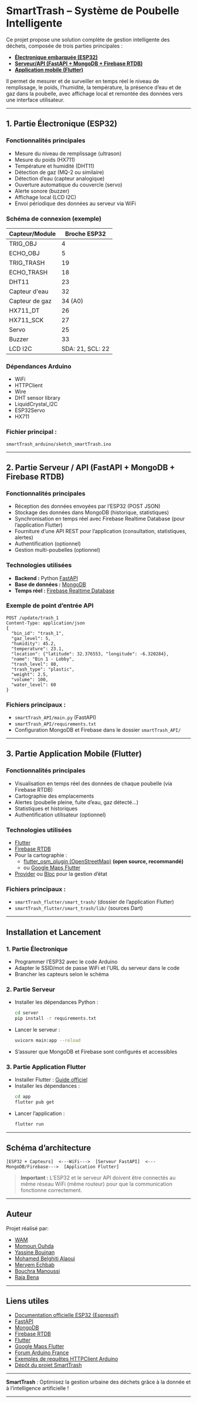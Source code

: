 # SmartTrash – Système de Poubelle Intelligente

Ce projet propose une solution complète de gestion intelligente des déchets, composée de trois parties principales :  
- **[Électronique embarquée (ESP32)](https://github.com/walid-moussa55/SmartTrash/tree/main/smartTrash_arduino)**
- **[Serveur/API (FastAPI + MongoDB + Firebase RTDB)](https://github.com/walid-moussa55/SmartTrash/tree/main/smartTrash_API)**
- **[Application mobile (Flutter)](https://github.com/walid-moussa55/SmartTrash/tree/main/smartTrash_flutter/smart_trash)**

Il permet de mesurer et de surveiller en temps réel le niveau de remplissage, le poids, l’humidité, la température, la présence d’eau et de gaz dans la poubelle, avec affichage local et remontée des données vers une interface utilisateur.

---

## 1. Partie Électronique (ESP32)

### Fonctionnalités principales
- Mesure du niveau de remplissage (ultrason)
- Mesure du poids (HX711)
- Température et humidité (DHT11)
- Détection de gaz (MQ-2 ou similaire)
- Détection d’eau (capteur analogique)
- Ouverture automatique du couvercle (servo)
- Alerte sonore (buzzer)
- Affichage local (LCD I2C)
- Envoi périodique des données au serveur via WiFi

### Schéma de connexion (exemple)
| Capteur/Module      | Broche ESP32 |
|---------------------|-------------|
| TRIG_OBJ            | 4           |
| ECHO_OBJ            | 5           |
| TRIG_TRASH          | 19          |
| ECHO_TRASH          | 18          |
| DHT11               | 23          |
| Capteur d'eau       | 32          |
| Capteur de gaz      | 34 (A0)     |
| HX711_DT            | 26          |
| HX711_SCK           | 27          |
| Servo               | 25          |
| Buzzer              | 33          |
| LCD I2C             | SDA: 21, SCL: 22 |

### Dépendances Arduino
- WiFi
- HTTPClient
- Wire
- DHT sensor library
- LiquidCrystal_I2C
- ESP32Servo
- HX711

### Fichier principal :  
`smartTrash_arduino/sketch_smartTrash.ino`

---

## 2. Partie Serveur / API (FastAPI + MongoDB + Firebase RTDB)

### Fonctionnalités principales
- Réception des données envoyées par l’ESP32 (POST JSON)
- Stockage des données dans MongoDB (historique, statistiques)
- Synchronisation en temps réel avec Firebase Realtime Database (pour l’application Flutter)
- Fourniture d’une API REST pour l’application (consultation, statistiques, alertes)
- Authentification (optionnel)
- Gestion multi-poubelles (optionnel)

### Technologies utilisées
- **Backend :** Python [FastAPI](https://fastapi.tiangolo.com/)
- **Base de données :** [MongoDB](https://www.mongodb.com/)
- **Temps réel :** [Firebase Realtime Database](https://firebase.google.com/products/realtime-database)

### Exemple de point d’entrée API
```
POST /update/trash_1
Content-Type: application/json
{
  "bin_id": "trash_1",
  "gaz_level": 5,
  "humidity": 45.2,
  "temperature": 23.1,
  "location": {"latitude": 32.376553, "longitude": -6.320284},
  "name": "Bin 1 - Lobby",
  "trash_level": 80,
  "trash_type": "plastic",
  "weight": 2.5,
  "volume": 100,
  "water_level": 60
}
```

### Fichiers principaux :  
- `smartTrash_API/main.py` (FastAPI)
- `smartTrash_API/requirements.txt`
- Configuration MongoDB et Firebase dans le dossier `smartTrash_API/`

---

## 3. Partie Application Mobile (Flutter)

### Fonctionnalités principales
- Visualisation en temps réel des données de chaque poubelle (via Firebase RTDB)
- Cartographie des emplacements
- Alertes (poubelle pleine, fuite d’eau, gaz détecté…)
- Statistiques et historiques
- Authentification utilisateur (optionnel)

### Technologies utilisées
- [Flutter](https://flutter.dev/)
- [Firebase RTDB](https://firebase.google.com/products/realtime-database)
- Pour la cartographie :
  - [flutter_osm_plugin (OpenStreetMap)](https://pub.dev/packages/flutter_osm_plugin) **(open source, recommandé)**
  - ou [Google Maps Flutter](https://pub.dev/packages/google_maps_flutter)
- [Provider](https://pub.dev/packages/provider) ou [Bloc](https://bloclibrary.dev/) pour la gestion d’état

### Fichiers principaux :  
- `smartTrash_flutter/smart_trash/` (dossier de l’application Flutter)
- `smartTrash_flutter/smart_trash/lib/` (sources Dart)

---

## Installation et Lancement

### 1. Partie Électronique
- Programmer l’ESP32 avec le code Arduino
- Adapter le SSID/mot de passe WiFi et l’URL du serveur dans le code
- Brancher les capteurs selon le schéma

### 2. Partie Serveur
- Installer les dépendances Python :  
  ```bash
  cd server
  pip install -r requirements.txt
  ```
- Lancer le serveur :  
  ```bash
  uvicorn main:app --reload
  ```
- S’assurer que MongoDB et Firebase sont configurés et accessibles

### 3. Partie Application Flutter
- Installer Flutter : [Guide officiel](https://docs.flutter.dev/get-started/install)
- Installer les dépendances :  
  ```bash
  cd app
  flutter pub get
  ```
- Lancer l’application :  
  ```bash
  flutter run
  ```

---

## Schéma d’architecture

```
[ESP32 + Capteurs]  <---WiFi--->  [Serveur FastAPI]  <---MongoDB/Firebase--->  [Application Flutter]
```

> **Important :** L’ESP32 et le serveur API doivent être connectés au même réseau WiFi (même routeur) pour que la communication fonctionne correctement.

---

## Auteur

Projet réalisé par:
- [WAM](https://github.com/walid-moussa55)
- [Momoun Ouhda](https://github.com/mimounouhd)
- [Yassine Boujnan]()
- [Mohamed Belghiti Alaoui]()
- [Meryem Echbab]()
- [Bouchra Manoussi]()
- [Raja Bena]()
---

## Liens utiles

- [Documentation officielle ESP32 (Espressif)](https://docs.espressif.com/projects/esp-idf/en/latest/esp32/)
- [FastAPI](https://fastapi.tiangolo.com/)
- [MongoDB](https://www.mongodb.com/)
- [Firebase RTDB](https://firebase.google.com/products/realtime-database)
- [Flutter](https://flutter.dev/)
- [Google Maps Flutter](https://pub.dev/packages/google_maps_flutter)
- [Forum Arduino France](https://forum.arduino.cc/c/international/francais/33)
- [Exemples de requêtes HTTPClient Arduino](https://randomnerdtutorials.com/esp32-http-get-post-arduino/)
- [Dépôt du projet SmartTrash](https://github.com/walid-moussa55/SmartTrash/)

---

**SmartTrash** : Optimisez la gestion urbaine des déchets grâce à la donnée et à l’intelligence artificielle !

---
